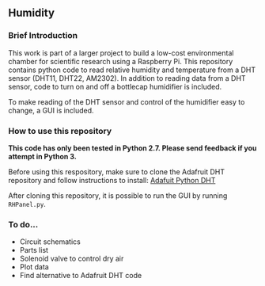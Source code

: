 ## Humidity
### Brief Introduction
This work is part of a larger project to build a low-cost environmental chamber for scientific research using a Raspberry Pi. This repository contains python code to read relative humidity and temperature from a DHT sensor (DHT11, DHT22, AM2302). In addition to reading data from a DHT sensor, code to turn on and off a bottlecap humidifier is included.

To make reading of the DHT sensor and control of the humidifier easy to change, a GUI is included.

### How to use this repository
**This code has only been tested in Python 2.7. Please send feedback if you attempt in Python 3.**

Before using this respository, make sure to clone the Adafruit DHT repository and follow instructions to install:
[Adafuit Python DHT](https://github.com/adafruit/Adafruit_Python_DHT)

After cloning this repository, it is possible to run the GUI by running `RHPanel.py`.

### To do...
* Circuit schematics
* Parts list
* Solenoid valve to control dry air
* Plot data
* Find alternative to Adafruit DHT code